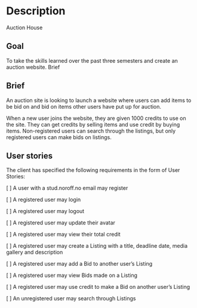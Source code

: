 # Description

Auction House

## Goal

To take the skills learned over the past three semesters and create an auction website.
Brief

## Brief

An auction site is looking to launch a website where users can add items to be bid on and bid on items other users have put up for auction.

When a new user joins the website, they are given 1000 credits to use on the site. They can get credits by selling items and use credit by buying items. Non-registered users can search through the listings, but only registered users can make bids on listings.

## User stories

The client has specified the following requirements in the form of User Stories:

[ ] A user with a stud.noroff.no email may register

[ ] A registered user may login

[ ] A registered user may logout

[ ] A registered user may update their avatar

[ ] A registered user may view their total credit

[ ] A registered user may create a Listing with a title, deadline date, media gallery and description

[ ] A registered user may add a Bid to another user’s Listing

[ ] A registered user may view Bids made on a Listing

[ ] A registered user may use credit to make a Bid on another user’s Listing

[ ] An unregistered user may search through Listings
